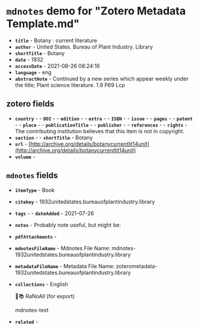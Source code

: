 # `mdnotes` demo for "Zotero Metadata Template.md"

- **`title`** - Botany : current literature
- **`author`** -  United States. Bureau of Plant Industry. Library
- **`shortTitle`** - Botany
- **`date`** - 1932
- **`accessDate`** - 2021-08-26 08:24:16
- **`language`** - eng
- **`abstractNote`** - Continued by a new series which appear weekly under the title; Plant science literature. 1.9 P69 Lcp

## zotero fields

- **`country`** - - **`DOI`** - - **`edition`** - - **`extra`** - - **`ISBN`** - - **`issue`** - - **`pages`** - - **`patent`** - - **`place`** - - **`publicationTitle`** - - **`publisher`** - - **`references`** - - **`rights`** - The contributing institution believes that this item is not in copyright.
- **`section`** - - **`shortTitle`** - Botany
- **`url`** - [http://archive.org/details/botanycurrentlit14unit](http://archive.org/details/botanycurrentlit14unit)
- **`volume`** - 

## `mdnotes`  fields

- **`itemType`** - Book
- **`citekey`** - 1932unitedstates.bureauofplantindustry.library
- **`tags`** - - **`dateAdded`** - 2021-07-26
- **`notes`** - 
Probably note useful, but might be:

- **`pdfAttachments`** - 
- **`mdnotesFileName`** -  Mdnotes File Name: mdnotes-1932unitedstates.bureauofplantindustry.library

- **`metadataFileName`** -  Metadata File Name: zoterometadata-1932unitedstates.bureauofplantindustry.library

- **`collections`** - English

	🌿📚 RaNoAll (for export)

	mdnotes-test

- **`related`** - 
  